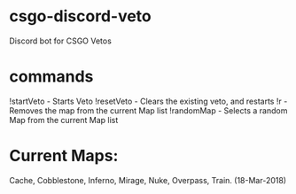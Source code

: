 # csgo-discord-veto
Discord bot for CSGO Vetos


# commands
!startVeto   - Starts Veto
!resetVeto   - Clears the existing veto, and restarts
!r <map>     - Removes the map from the current Map list
!randomMap   - Selects a random Map from the current Map list
  
  
# Current Maps:
Cache, Cobblestone, Inferno, Mirage, Nuke, Overpass, Train. (18-Mar-2018)
